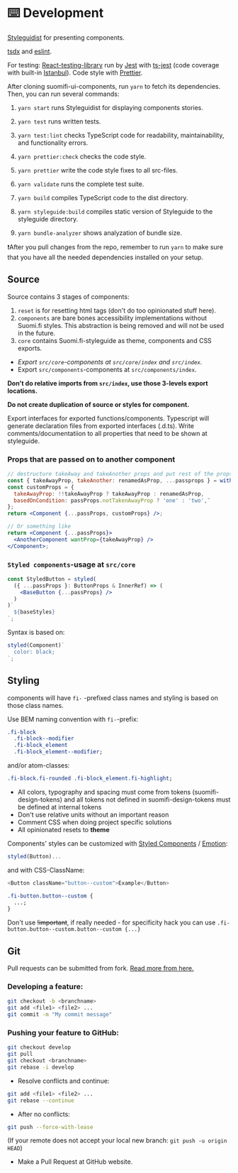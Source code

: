 # ⌨️ Development

[Styleguidist](https://github.com/styleguidist/react-styleguidist) for presenting components.

[tsdx](https://github.com/jaredpalmer/tsdx) and [eslint](https://eslint.org/).

For testing: [React-testing-library](https://github.com/kentcdodds/react-testing-library) run by [Jest](https://github.com/facebook/jest) with [ts-jest](https://github.com/kulshekhar/ts-jest) (code coverage with built-in [Istanbul](https://github.com/istanbuljs)). Code style with [Prettier](https://github.com/prettier/prettier).

After cloning suomifi-ui-components, run `yarn` to fetch its dependencies. Then, you can run several commands:

1. `yarn start` runs Styleguidist for displaying components stories.

2. `yarn test` runs written tests.

3. `yarn test:lint` checks TypeScript code for readability, maintainability, and functionality errors.

4. `yarn prettier:check` checks the code style.

5. `yarn prettier` write the code style fixes to all src-files.

6. `yarn validate` runs the complete test suite.

7. `yarn build` compiles TypeScript code to the dist directory.

8. `yarn styleguide:build` compiles static version of Styleguide to the styleguide directory.

9. `yarn bundle-analyzer` shows analyzation of bundle size.

❗️After you pull changes from the repo, remember to run `yarn` to make sure that you have all the needed dependencies installed on your setup.

## Source

Source contains 3 stages of components:

1. `reset` is for resetting html tags (don't do too opinionated stuff here).
2. `components` are bare bones accessibility implementations without Suomi.fi styles. This abstraction is being removed and will not be used in the future.
3. `core` contains Suomi.fi-styleguide as theme, components and CSS exports.

- _Export `src/core`-components at `src/core/index` and `src/index`._
- Export `src/components`-components at `src/components/index`.

**Don't do relative imports from `src/index`, use those 3-levels export locations.**

**Do not create duplication of source or styles for component.**

Export interfaces for exported functions/components. Typescript will generate declaration files from exported interfaces (.d.ts). Write comments/documentatiion to all properties that need to be shown at styleguide.

### Props that are passed on to another component

```jsx
// destructure takeAway and takeAnother props and put rest of the props to passProps.
const { takeAwayProp, takeAnother: renamedAsProp, ...passprops } = withSuomifiDefaultProps(this.props);
const customProps = {
  takeAwayProp: !!takeAwayProp ? takeAwayProp : renamedAsProp,
  basedOnCondition: passProps.notTakenAwayProp ? 'one' : 'two',¨
};
return <Component {...passProps, customProps} />;

// Or something like
return <Component {...passProps}>
  <AnotherComponent wantProp={takeAwayProp} />
</Component>;
```

### `Styled components`-usage at `src/core`

```jsx
const StyledButton = styled(
  ({ ...passProps }: ButtonProps & InnerRef) => (
    <BaseButton {...passProps} />
  )
)`
  ${baseStyles}
`;
```

Syntax is based on:

```jsx
styled(Component)`
  color: black;
`;
```

## Styling

components will have `fi-` -prefixed class names and styling is based on those class names.

Use BEM naming convention with `fi-`-prefix:

```css
.fi-block
  .fi-block--modifier
  .fi-block_element
  .fi-block_element--modifier;
```

and/or atom-classes:

```css
.fi-block.fi-rounded .fi-block_element.fi-highlight;
```

- All colors, typography and spacing must come from tokens (suomifi-design-tokens) and all tokens not defined in suomifi-design-tokens must be defined at internal tokens
- Don't use relative units without an important reason
- Comment CSS when doing project specific solutions
- All opinionated resets to **theme**

Components' styles can be customized with [Styled Components](https://github.com/styled-components/styled-components) / [Emotion](https://github.com/emotion-js/emotion):

```javascript
styled(Button)...
```

and with CSS-ClassName:

```javascript
<Button className="button--custom">Example</Button>
```

```css
.fi-button.button--custom {
  ...;
}
```

Don't use ~~!important~~, if really needed - for specificity hack you can use `.fi-button.button--custom.button--custom {...}`

## Git

Pull requests can be submitted from fork. [Read more from here.](https://guides.github.com/activities/forking/)

### Developing a feature:

```bash
git checkout -b <branchname>
git add <file1> <file2> ...
git commit -m "My commit message"
```

### Pushing your feature to GitHub:

```bash
git checkout develop
git pull
git checkout <branchname>
git rebase -i develop
```

- Resolve conflicts and continue:

```bash
git add <file1> <file2> ...
git rebase --continue
```

- After no conflicts:

```bash
git push --force-with-lease
```

(If your remote does not accept your local new branch: `git push -u origin HEAD`)

- Make a Pull Request at GitHub website.
